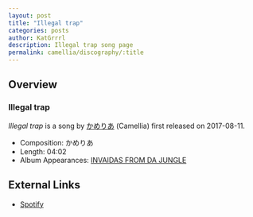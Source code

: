 ```yaml
---
layout: post
title: "Illegal trap"
categories: posts
author: KatGrrrl
description: Illegal trap song page
permalink: camellia/discography/:title
---
```


## Overview

### Illegal trap

*Illegal trap* is a song by [かめりあ](/camellia) (Camellia) first released on 2017-08-11.

* Composition: かめりあ
* Length: 04:02
* Album Appearances: [INVAIDAS FROM DA JUNGLE](/camellia/albums/INVAIDAS-FROM-DA-JUNGLE)

## External Links

* [Spotify](https://open.spotify.com/track/2GO9Ns7q4uBFIn2fjmWfI1?si=6dbf3695683e4055)
